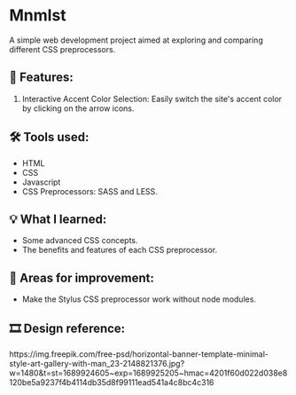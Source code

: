 # Mnmlst
A simple web development project aimed at exploring and comparing different CSS preprocessors.
<h2>📃 Features: </h2>
<ol type="1">
    <li>Interactive Accent Color Selection: Easily switch the site's accent color by clicking on the arrow icons.</li>
</ol>

<h2>🛠 Tools used: </h2>
<ul>
    <li>HTML</li>
    <li>CSS</li>
    <li>Javascript</li>
    <li>CSS Preprocessors: SASS and LESS.</li>
</ul>

<h2>💡 What I learned: </h2>
<ul>
    <li>Some advanced CSS concepts.</li>
    <li>The benefits and features of each CSS preprocessor.</li>
</ul>

<h2>🌱 Areas for improvement: </h2>
<ul>
    <li>Make the Stylus CSS preprocessor work without node modules.</li>
</ul>

<h2>🎞 Design reference: </h2>
https://img.freepik.com/free-psd/horizontal-banner-template-minimal-style-art-gallery-with-man_23-2148821376.jpg?w=1480&t=st=1689924605~exp=1689925205~hmac=4201f60d022d038e8120be5a9237f4b4114db35d8f99111ead541a4c8bc4c316
